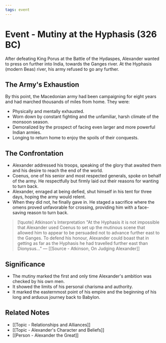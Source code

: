 ```yaml
---
tags: event
---
```


# Event - Mutiny at the Hyphasis (326 BC)

After defeating King Porus at the Battle of the Hydaspes, Alexander wanted to press on further into India, towards the Ganges river. At the Hyphasis (modern Beas) river, his army refused to go any further.

## The Army's Exhaustion
By this point, the Macedonian army had been campaigning for eight years and had marched thousands of miles from home. They were:
- Physically and mentally exhausted.
- Worn down by constant fighting and the unfamiliar, harsh climate of the monsoon season.
- Demoralized by the prospect of facing even larger and more powerful Indian armies.
- Longing to return home to enjoy the spoils of their conquests.

## The Confrontation
- Alexander addressed his troops, speaking of the glory that awaited them and his desire to reach the end of the world.
- Coenus, one of his senior and most respected generals, spoke on behalf of the army. He respectfully but firmly laid out their reasons for wanting to turn back.
- Alexander, enraged at being defied, shut himself in his tent for three days, hoping the army would relent.
- When they did not, he finally gave in. He staged a sacrifice where the omens proved unfavorable for crossing, providing him with a face-saving reason to turn back.

> [!quote] Atkinson's Interpretation
> "At the Hyphasis it is not impossible that Alexander used Coenus to set up the mutinous scene that allowed him to appear to be persuaded not to advance further east to the Ganges. To defend his honour, Alexander could boast that in getting as far as the Hyphasis he had travelled further east than Dionysus..."
> — [[Source - Atkinson, On Judging Alexander]]

## Significance
- The mutiny marked the first and only time Alexander's ambition was checked by his own men.
- It showed the limits of his personal charisma and authority.
- It marked the easternmost point of his empire and the beginning of his long and arduous journey back to Babylon.

## Related Notes
- [[Topic - Relationships and Alliances]]
- [[Topic - Alexander's Character and Beliefs]]
- [[Person - Alexander the Great]]
